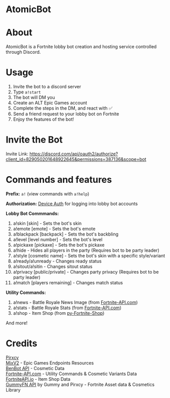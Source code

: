 <div align="left">

# AtomicBot

</a>
</div>

# About
AtomicBot is a Fortnite lobby bot creation and hosting service controlled through Discord.

# Usage
1. Invite the bot to a discord server
2. Type `a!start`
3. The bot will DM you
4. Create an ALT Epic Games account
5. Complete the steps in the DM, and react with ✅
6. Send a friend request to your lobby bot on Fortnite
7. Enjoy the features of the bot!

# Invite the Bot
Invite Link: https://discord.com/api/oauth2/authorize?client_id=829050201648922645&permissions=387136&scope=bot

# Commands and features

**Prefix:** `a!` (view commands with `a!help`)<br>

**Authorization:** [Device Auth](https://github.com/AtomicXYZ/EpicEndpoints#docs) for logging into lobby bot accounts<br>

**Lobby Bot Commmands:**
1. a!skin [skin] - Sets the bot's skin
2. a!emote [emote] - Sets the bot's emote
3. a!blackpack [backpack] - Sets the bot's backbling
4. a!level [level number] - Sets the bot's level
5. a!pickaxe [pickaxe] - Sets the bot's pickaxe
6. a!hide - Hides all players in the party (Requires bot to be party leader)
7. a!style [cosmetic name] - Sets the bot's skin with a specific style/variant
8. a!ready/a!unready - Changes ready status
10. a!sitout/a!sitin - Changes sitout status
11. a!privacy [public/private] - Changes party privacy (Requires bot to be party leader)
12. a!match [players remaining] - Changes match status

**Utility Commands:**
1. a!news - Battle Royale News Image (from [Fortnite-API.com](https://fortnite-api.com/))
2. a!stats - Battle Royale Stats (from [Fortnite-API.com](https://fortnite-api.com/))
3. a!shop - Item Shop (from [py-Fortnite-Shop](https://github.com/AtomicXYZ/py-Fortnite-Shop))

And more!

# Credits
[Pirxcy](https://github.com/PirxcyFinal)<br>
[MixV2](https://github.com/MixV2) - Epic Games Endpoints Resources<br>
[BenBot API](https://benbotfn.tk/) - Cosmetic Data<br>
[Fortnite-API.com](https://fortnite-api.com/) - Utility Commands & Cosmetic Variants Data<br>
[FortniteAPI.io](https://fortniteapi.io/) - Item Shop Data<br>
[GummyFN API](https://api.gummyfn.com/api) by Gummy and Pirxcy - Fortnite Asset data & Cosmetics Library<br>
